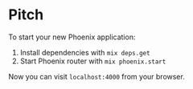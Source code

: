 # Pitch

To start your new Phoenix application:

1. Install dependencies with `mix deps.get`
2. Start Phoenix router with `mix phoenix.start`

Now you can visit `localhost:4000` from your browser.
